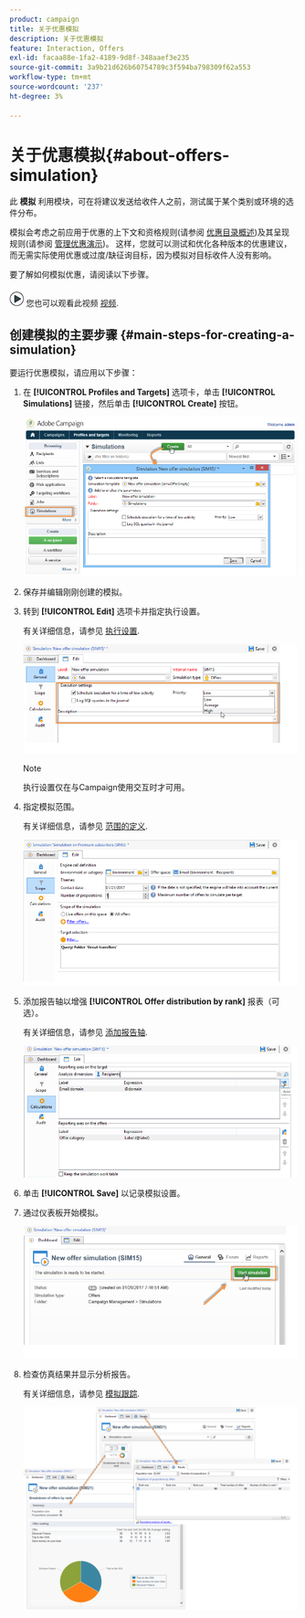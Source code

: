 ```yaml
---
product: campaign
title: 关于优惠模拟
description: 关于优惠模拟
feature: Interaction, Offers
exl-id: facaa88e-1fa2-4189-9d8f-348aaef3e235
source-git-commit: 3a9b21d626b60754789c3f594ba798309f62a553
workflow-type: tm+mt
source-wordcount: '237'
ht-degree: 3%

---
```


# 关于优惠模拟{#about-offers-simulation}



此 **模拟** 利用模块，可在将建议发送给收件人之前，测试属于某个类别或环境的选件分布。

模拟会考虑之前应用于优惠的上下文和资格规则(请参阅 [优惠目录概述](../../interaction/using/offer-catalog-overview.md))及其呈现规则(请参阅 [管理优惠演示](../../interaction/using/managing-offer-presentation.md))。 这样，您就可以测试和优化各种版本的优惠建议，而无需实际使用优惠或过度/缺征询目标，因为模拟对目标收件人没有影响。

要了解如何模拟优惠，请阅读以下步骤。

![](assets/do-not-localize/how-to-video.png) 您也可以观看此视频 [视频](https://helpx.adobe.com/campaign/classic/how-to/simulate-offer-in-acv6.html?playlist=/ccx/v1/collection/product/campaign/classic/segment/digital-marketers/explevel/intermediate/applaunch/introduction/collection.ccx.js&amp;ref=helpx.adobe.com).

## 创建模拟的主要步骤 {#main-steps-for-creating-a-simulation}

要运行优惠模拟，请应用以下步骤：

1. 在 **[!UICONTROL Profiles and Targets]** 选项卡，单击 **[!UICONTROL Simulations]** 链接，然后单击 **[!UICONTROL Create]** 按钮。

   ![](assets/offer_simulation_001.png)

1. 保存并编辑刚刚创建的模拟。
1. 转到 **[!UICONTROL Edit]** 选项卡并指定执行设置。

   有关详细信息，请参见 [执行设置](../../interaction/using/execution-settings.md).

   ![](assets/offer_simulation_003.png)

   >[!NOTE]
   >
   >执行设置仅在与Campaign使用交互时才可用。

1. 指定模拟范围。

   有关详细信息，请参见 [范围的定义](../../interaction/using/simulation-scope.md#definition-of-the-scope).

   ![](assets/offer_simulation_004.png)

1. 添加报告轴以增强 **[!UICONTROL Offer distribution by rank]** 报表（可选）。

   有关详细信息，请参见 [添加报告轴](../../interaction/using/simulation-scope.md#adding-reporting-axes).

   ![](assets/offer_simulation_005.png)

1. 单击 **[!UICONTROL Save]** 以记录模拟设置。
1. 通过仪表板开始模拟。

   ![](assets/offer_simulation_006.png)

1. 检查仿真结果并显示分析报告。

   有关详细信息，请参见 [模拟跟踪](../../interaction/using/simulation-tracking.md).

   ![](assets/offer_simulation_007.png)
